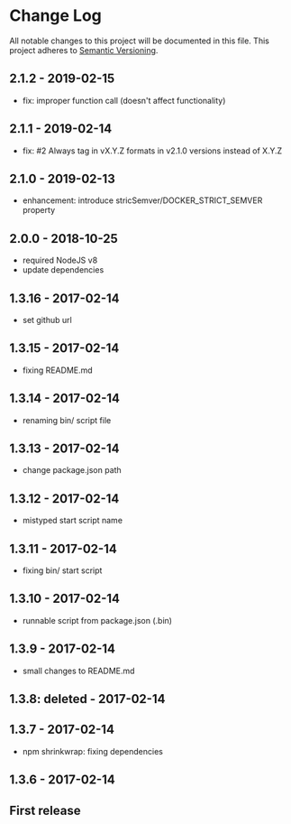 # Change Log

All notable changes to this project will be documented in this file.
This project adheres to [Semantic Versioning](http://semver.org/).

## 2.1.2 - 2019-02-15

 - fix: improper function call (doesn't affect functionality)

## 2.1.1 - 2019-02-14

 - fix: #2 Always tag in vX.Y.Z formats in v2.1.0 versions instead of X.Y.Z

## 2.1.0 - 2019-02-13

- enhancement: introduce stricSemver/DOCKER_STRICT_SEMVER property

## 2.0.0 - 2018-10-25

- required NodeJS v8
- update dependencies

## 1.3.16 - 2017-02-14

- set github url

## 1.3.15 - 2017-02-14

- fixing README.md

## 1.3.14 - 2017-02-14

- renaming bin/ script file

## 1.3.13 - 2017-02-14

- change package.json path

## 1.3.12 - 2017-02-14

- mistyped start script name

## 1.3.11 - 2017-02-14

- fixing bin/ start script

## 1.3.10 - 2017-02-14

- runnable script from package.json (.bin)

## 1.3.9 - 2017-02-14

- small changes to README.md

## 1.3.8: deleted - 2017-02-14

## 1.3.7 - 2017-02-14

- npm shrinkwrap: fixing dependencies

## 1.3.6 - 2017-02-14

## First release
